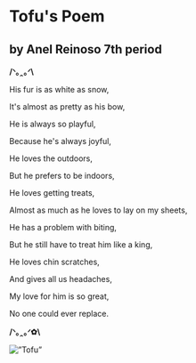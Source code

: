 <html>
    <body>
        <h1>Tofu's Poem</h1>
        <h2>by Anel Reinoso 7th period</h2>
        <p> <strong>/ᐠ｡ꞈ｡ᐟ\</strong> </p>
        <p> His fur is as white as snow, </p>
        <p> It's almost as pretty as his bow, <p>
        <p> He is always so playful, <p>
        <p> Because he's always joyful, <p>
        <p> He loves the outdoors, <p>
        <p> But he prefers to be indoors, <p>
        <p> He loves getting treats, <p>
        <p> Almost as much as he loves to lay on my sheets, <p>
        <p> He has a problem with biting, <p>
        <p> But he still have to treat him like a king, <p>
        <p> He loves chin scratches, <p>
        <p> And gives all us headaches, <p>
        <p> My love for him is so great, <p>
        <p> No one could ever replace. <p>
        <p> <strong>/ᐠ｡ꞈ｡ᐟ✿\</strong> </p>
        <img src=”D:/Desktop/IMG_2809.jpg” alt=”Tofu”></img>
    </body>
</html>
